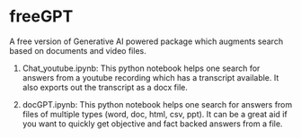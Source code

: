 # freeGPT
A free version of Generative AI powered package which augments search based on documents and video files.

1. Chat_youtube.ipynb: This python notebook helps one search for answers from a youtube recording which has a transcript available. It also exports out the transcript as a docx file.

2. docGPT.ipynb: This python notebook helps one search for answers from files of multiple types (word, doc,  html, csv, ppt). It can be a great aid if you want to quickly get objective and fact backed answers from a file.

